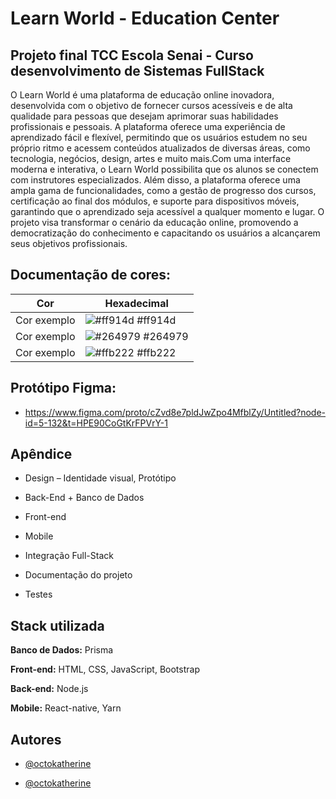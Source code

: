 
# Learn World - Education Center
## Projeto final TCC Escola Senai - Curso desenvolvimento de Sistemas FullStack

O Learn World é uma plataforma de educação online inovadora, desenvolvida com o objetivo de fornecer cursos acessíveis e de alta qualidade para pessoas que desejam aprimorar suas habilidades profissionais e pessoais. A plataforma oferece uma experiência de aprendizado fácil e flexível, permitindo que os usuários estudem no seu próprio ritmo e acessem conteúdos atualizados de diversas áreas, como tecnologia, negócios, design, artes e muito mais.Com uma interface moderna e interativa, o Learn World possibilita que os alunos se conectem com instrutores especializados. Além disso, a plataforma oferece uma ampla gama de funcionalidades, como a gestão de progresso dos cursos, certificação ao final dos módulos, e suporte para dispositivos móveis, garantindo que o aprendizado seja acessível a qualquer momento e lugar. O projeto visa transformar o cenário da educação online, promovendo a democratização do conhecimento e capacitando os usuários a alcançarem seus objetivos profissionais.


## Documentação de cores:

| Cor               | Hexadecimal                                                |
| ----------------- | ---------------------------------------------------------------- |
| Cor exemplo       | ![#ff914d](https://via.placeholder.com/10/ff914df?text=+) #ff914d |
| Cor exemplo       | ![#264979](https://via.placeholder.com/10/264979?text=+) #264979 |
| Cor exemplo       | ![#ffb222](https://via.placeholder.com/10/ffb222?text=+) #ffb222 |

## Protótipo Figma:

- https://www.figma.com/proto/cZvd8e7pldJwZpo4MfblZy/Untitled?node-id=5-132&t=HPE90CoGtKrFPVrY-1


## Apêndice


* Design – Identidade visual, Protótipo

* Back-End + Banco de Dados

* Front-end

* Mobile

* Integração Full-Stack

* Documentação do projeto

* Testes




## Stack utilizada

**Banco de Dados:** Prisma

**Front-end:** HTML, CSS, JavaScript, Bootstrap

**Back-end:** Node.js

**Mobile:** React-native, Yarn


## Autores

- [@octokatherine](https://www.github.com/Carla-coder)

- [@octokatherine](https://www.github.com/lehhofman)

